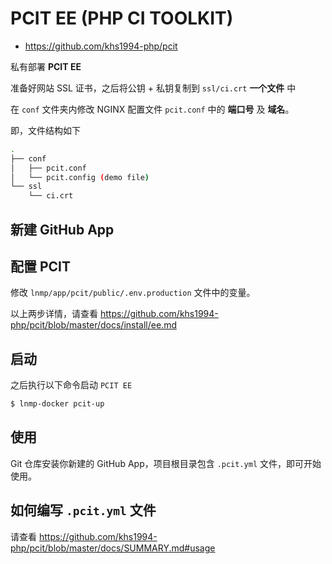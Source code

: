 # PCIT EE (PHP CI TOOLKIT)

* https://github.com/khs1994-php/pcit

私有部署 **PCIT EE**

准备好网站 SSL 证书，之后将公钥 + 私钥复制到 `ssl/ci.crt` **一个文件** 中

在 `conf` 文件夹内修改 NGINX 配置文件 `pcit.conf` 中的 **端口号** 及 **域名**。

即，文件结构如下

```bash
.
├── conf
│   ├── pcit.conf
│   └── pcit.config (demo file)
└── ssl
    └── ci.crt
```

## 新建 GitHub App

## 配置 PCIT

修改 `lnmp/app/pcit/public/.env.production` 文件中的变量。

以上两步详情，请查看 https://github.com/khs1994-php/pcit/blob/master/docs/install/ee.md

## 启动

之后执行以下命令启动 `PCIT EE`

```bash
$ lnmp-docker pcit-up
```

## 使用

Git 仓库安装你新建的 GitHub App，项目根目录包含 `.pcit.yml` 文件，即可开始使用。

## 如何编写 `.pcit.yml` 文件

请查看 https://github.com/khs1994-php/pcit/blob/master/docs/SUMMARY.md#usage
